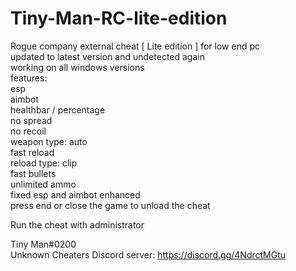 # Tiny-Man-RC-lite-edition

Rogue company external cheat [ Lite edition ] for low end pc
\
updated to latest version and undetected again
\
working on all windows versions
\
features:
\
esp
\
aimbot
\
healthbar / percentage
\
no spread
\
no recoil
\
weapon type: auto
\
fast reload
\
reload type: clip
\
fast bullets
\
unlimited ammo
\
fixed esp and aimbot enhanced
\
press end or close the game to unload the cheat

Run the cheat with administrator

Tiny Man#0200
\
Unknown Cheaters Discord server: https://discord.gg/4NdrctMGtu
